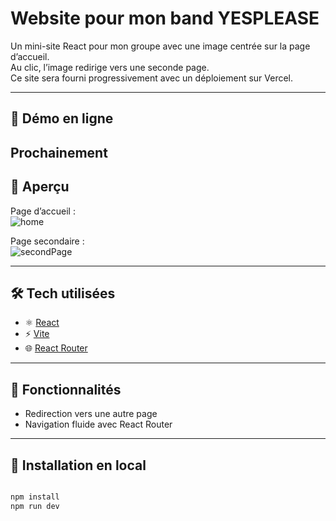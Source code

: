# Website pour mon band YESPLEASE

Un mini-site React pour mon groupe avec une image centrée sur la page d’accueil.  
Au clic, l’image redirige vers une seconde page.  
Ce site sera fourni progressivement avec un déploiement sur Vercel.

---

## 🚀 Démo en ligne

Prochainement
---

## 📸 Aperçu

Page d’accueil :  
![home]()

Page secondaire :  
![secondPage]()

---

## 🛠️ Tech utilisées

- ⚛️ [React](https://react.dev/)
- ⚡ [Vite](https://vitejs.dev/)
- 🌐 [React Router](https://reactrouter.com/)


---

## 🚧 Fonctionnalités

- Redirection vers une autre page
- Navigation fluide avec React Router

---

## 📁 Installation en local

```bash

npm install
npm run dev
